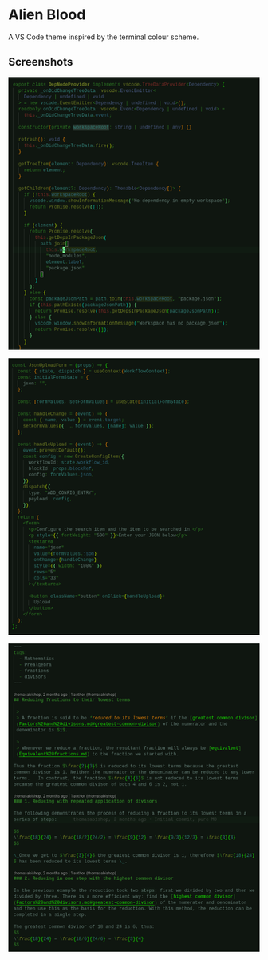 # Alien Blood

<p>A VS Code theme inspired by the terminal colour scheme.</p>

## Screenshots

![](images/screenshots/typescript.png)

![](images/screenshots/react.png)

![](images/screenshots/markdown.png)